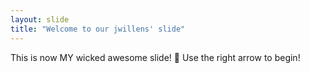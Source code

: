 ```yaml
---
layout: slide
title: "Welcome to our jwillens' slide"
---
```

This is now MY wicked awesome slide! :tada:
Use the right arrow to begin!
